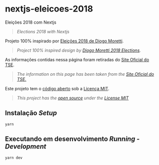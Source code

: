 # nextjs-eleicoes-2018
Eleições 2018 com Nextjs
> *Elections 2018 with Nextjs*

Projeto 100% inspirado por [Eleições 2018 de Diogo Moretti](https://github.com/diogomoretti/eleicoes2018).
> *Project 100% inspired design by [Diogo Moretti 2018 Elections](https://github.com/diogomoretti/eleicoes2018)*.

As informações contidas nessa página foram retiradas do [Site Oficial do TSE](http://divulgacandcontas.tse.jus.br/divulga).
> *The information on this page has been taken from the [Site Oficial do TSE.](http://divulgacandcontas.tse.jus.br/divulga)*

Este projeto tem o [código aberto](https://github.com/wharley/nextjs-eleicoes-2018) sob a [Licença MIT](https://pt.wikipedia.org/wiki/Licen%C3%A7a_MIT).
> *This project has the [open source](https://github.com/wharley/nextjs-eleicoes-2018) under the [License MIT](https://pt.wikipedia.org/wiki/Licen%C3%A7a_MIT)*

## Instalação *Setup*
```
yarn
```
## Executando em desenvolvimento *Running - Development*
```
yarn dev
```
